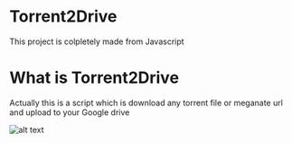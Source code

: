 
# Torrent2Drive

This project is colpletely made from Javascript

# What is Torrent2Drive

Actually this is a script which is download any torrent file or meganate url and upload to your Google drive

![alt text](https://i.ibb.co/JRg3gjS/mqdefault.jpg)
